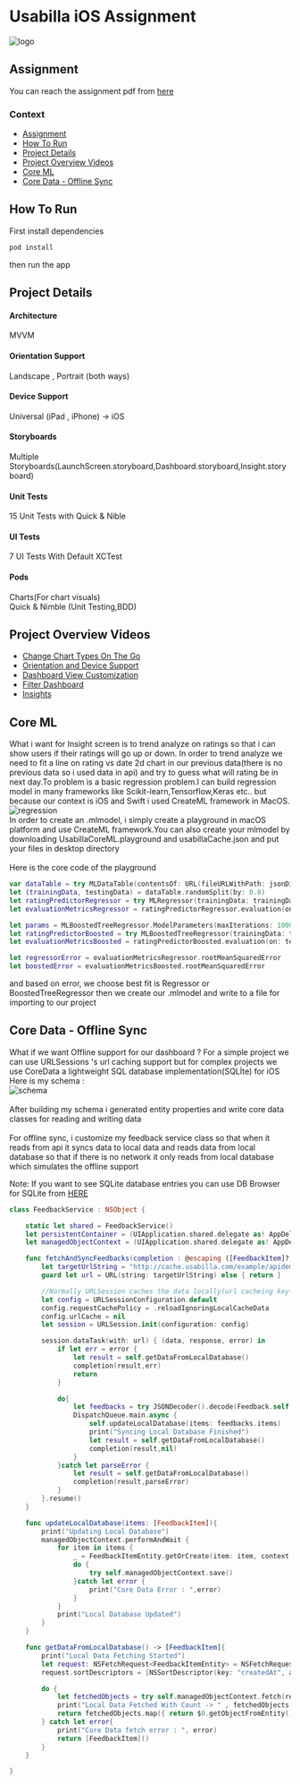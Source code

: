 # Usabilla iOS Assignment
![logo](https://i.ibb.co/xJZny5B/Screen-Shot-2019-04-23-at-00-05-45.png)

## Assignment
You can reach the assignment pdf from [here](https://drive.google.com/file/d/1nZIHp8aQ7ublGeB7mXqDU5nFGo76Mbga/view?usp=sharing) 

### Context
- [Assignment](#assignment)
- [How To Run](#how-to-run)
- [Project Details](#projcet-details)
- [Project Overview Videos](#project-features-videos)
- [Core ML](#coreml)
- [Core Data - Offline Sync](#core-data-offline-sync)


## How To Run
First install dependencies
```ruby
pod install
```
then run the app

## Project Details
#### Architecture
MVVM
#### Orientation Support
Landscape , Portrait (both ways)
#### Device Support
Universal (iPad , iPhone) -> iOS
#### Storyboards
Multiple Storyboards(LaunchScreen.storyboard,Dashboard.storyboard,Insight.storyboard)
#### Unit Tests
15 Unit Tests with Quick & Nible
#### UI Tests
7 UI Tests With Default XCTest
#### Pods
Charts(For chart visuals)<br/>
Quick & Nimble (Unit Testing,BDD)<br/>

## Project Overview Videos
- [Change Chart Types On The Go](https://vimeo.com/331863283)
- [Orientation and Device Support](https://vimeo.com/331863396)
- [Dashboard View Customization](https://vimeo.com/331863308)
- [Filter Dashboard](https://vimeo.com/331863336)
- [Insights](https://vimeo.com/331863363)

## Core ML
What i want for Insight screen is to trend analyze on ratings so that i can show users if their ratings will go up or down.
In order to trend analyze we need to fit a line on rating vs date 2d chart in our previous data(there is no previous data so i used data in api)
and try to guess what will rating be in next day.To problem is a basic regression problem.I can build regression model in many
frameworks like Scikit-learn,Tensorflow,Keras etc.. but because our context is iOS and Swift i used CreateML framework in MacOS.
<br/>
![regression](https://i.ibb.co/gZb0T7g/Screen-Shot-2019-04-23-at-02-02-37.png)
<br/>
In order to create an .mlmodel, i simply create a playground in macOS platform and use CreateML framework.You can also create your mlmodel by downloading UsabillaCoreML.playground and usabillaCache.json and put your files in desktop directory
<br/>
<br/>
Here is the core code of the playground
```swift
var dataTable = try MLDataTable(contentsOf: URL(fileURLWithPath: jsonDirectory))
let (trainingData, testingData) = dataTable.randomSplit(by: 0.8)
let ratingPredictorRegressor = try MLRegressor(trainingData: trainingData, targetColumn: "rating")
let evaluationMetricsRegressor = ratingPredictorRegressor.evaluation(on: testingData)

let params = MLBoostedTreeRegressor.ModelParameters(maxIterations: 1000)
let ratingPredictorBoosted = try MLBoostedTreeRegressor(trainingData: trainingData, targetColumn: "rating", parameters: params)
let evaluationMetricsBoosted = ratingPredictorBoosted.evaluation(on: testingData)

let regressorError = evaluationMetricsRegressor.rootMeanSquaredError
let boostedError = evaluationMetricsBoosted.rootMeanSquaredError
```

and based on error, we choose best fit is Regressor or BoostedTreeRegressor then we create our .mlmodel and write to a file for importing to our project

## Core Data - Offline Sync
What if we want Offline support for our dashboard ? For a simple project we can use URLSessions 's url caching support but for complex projects we use CoreData a lightweight SQL database implementation(SQLİte) for iOS 
<br/>
Here is my schema :<br/>
![schema](https://i.ibb.co/hmyS4nC/Screen-Shot-2019-04-23-at-01-37-51.png)
<br/>
<br/>
After building my schema i generated entity properties and write core data classes for reading and writing data
<br/>
<br/>
For offline sync, i customize my feedback service class so that when it reads from api it syncs data to local data and reads data from local database
so that if there is no network it only reads from local database which simulates the offline support
<br/>

Note: If you want to see SQLite database entries you can use DB Browser for SQLite from [HERE](https://sqlitebrowser.org/dl/)

```swift
class FeedbackService : NSObject {

    static let shared = FeedbackService()
    let persistentContainer = (UIApplication.shared.delegate as! AppDelegate).persistentContainer
    let managedObjectContext = (UIApplication.shared.delegate as! AppDelegate).persistentContainer.viewContext

    func fetchAndSyncFeedbacks(completion : @escaping ([FeedbackItem]?,Error?) -> ()){
        let targetUrlString = "http://cache.usabilla.com/example/apidemo.json"
        guard let url = URL(string: targetUrlString) else { return }

        //Normally URLSession caches the data locally(url cacheing key-value) so it simulates offline data but i am using Core Data to support it so i wrote a config for session in order to disable url cache
        let config = URLSessionConfiguration.default
        config.requestCachePolicy = .reloadIgnoringLocalCacheData
        config.urlCache = nil
        let session = URLSession.init(configuration: config)

        session.dataTask(with: url) { (data, response, error) in
            if let err = error {
                let result = self.getDataFromLocalDatabase()
                completion(result,err)
                return
            }

            do{
                let feedbacks = try JSONDecoder().decode(Feedback.self, from: data!)
                DispatchQueue.main.async {
                    self.updateLocalDatabase(items: feedbacks.items)
                    print("Syncing Local Database Finished")
                    let result = self.getDataFromLocalDatabase()
                    completion(result,nil)
                }
            }catch let parseError {
                let result = self.getDataFromLocalDatabase()
                completion(result,parseError)
            }
        }.resume()
    }

    func updateLocalDatabase(items: [FeedbackItem]){
        print("Updating Local Database")
        managedObjectContext.performAndWait {
            for item in items {
                _ = FeedbackItemEntity.getOrCreate(item: item, context: self.managedObjectContext)
                do {
                    try self.managedObjectContext.save()
                }catch let error {
                    print("Core Data Error : ",error)
                }
            }
            print("Local Database Updated")
        }
    }

    func getDataFromLocalDatabase() -> [FeedbackItem]{
        print("Local Data Fetching Started")
        let request: NSFetchRequest<FeedbackItemEntity> = NSFetchRequest<FeedbackItemEntity>(entityName:"FeedbackItemEntity")
        request.sortDescriptors = [NSSortDescriptor(key: "createdAt", ascending:false)]

        do {
            let fetchedObjects = try self.managedObjectContext.fetch(request)
            print("Local Data Fetched With Count -> " , fetchedObjects.count)
            return fetchedObjects.map({ return $0.getObjectFromEntity() })
        } catch let error{
            print("Core Data fetch error : ", error)
            return [FeedbackItem]()
        }
    }

}
```


